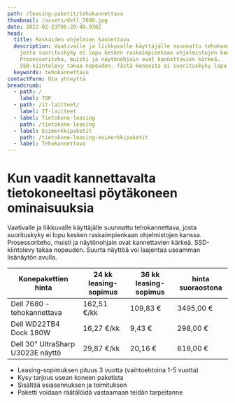 ```yaml
---
path: /leasing-paketit/tehokannettava
thumbnail: /assets/dell_7680.jpg
date: 2022-02-23T06:20:49.938Z
head:
  title: Raskaiden ohjelmien kannettava
  description: Vaativalle ja liikkuvalle käyttäjälle suunnattu tehokannettava,
    josta suorituskyky ei lopu kesken raskaimpienkaan ohjelmistojen kanssa.
    Prosessoriteho, muisti ja näytönohjain ovat kannettavien kärkeä.
    SSD-kiintolevy takaa nopeuden. Tästä koneesta ei suorituskyky lopu kesken
  keywords: tehokannettava
contactForm: Ota yhteyttä
breadcrumb:
  - path: /
    label: TDP
  - path: /it-laitteet/
    label: IT-laitteet
  - label: Tietokone-leasing
    path: /tietokone-leasing
  - label: Esimerkkipaketit
    path: /tietokone-leasing-esimerkkipaketit
  - label: Tehokannettava
---
```

# Kun vaadit kannettavalta tietokoneeltasi pöytäkoneen ominaisuuksia

Vaativalle ja liikkuvalle käyttäjälle suunnattu tehokannettava, josta suorituskyky ei lopu kesken raskaimpienkaan ohjelmistojen kanssa. Prosessoriteho, muisti ja näytönohjain ovat kannettavien kärkeä. SSD-kiintolevy takaa nopeuden. Suurta näyttöä voi laajentaa useamman lisänäytön avulla.

| Konepakettien hinta               | 24 kk leasing-sopimus | 36 kk leasing-sopimus | hinta suoraostona |
| --------------------------------- | --------------------- | --------------------- | ----------------- |
| Dell 7680 -tehokannettava         | 162,51 €/kk           | 109,83 €              | 3495,00 €         |
| Dell WD22TB4 Dock 180W            | 16,27 €/kk            | 9,43 €                | 298,00 €          |
| Dell 30" UltraSharp U3023E näyttö | 29,87 €/kk            | 20,16 €               | 618,00 €          |

* Leasing-sopimuksen pituus 3 vuotta (vaihtoehtoina 1-5 vuotta)
* Kysy tarjous usean koneen paketista
* Sisältää esiasennuksen ja toimituksen
* Paketti voidaan räätälöidä vastaamaan teidän tarpeitanne

<Cards cardsPerRow="1" cards='[{"bgColor":"lightest","title":"Dell 7680 -tehokannettava","linkBgColor":"darkest","image":"/assets/dell_7680.jpg","content":"Vaativalle ja liikkuvalle käyttäjälle suunnattu tehokannettava, josta suorituskyky ei lopu kesken raskaimpienkaan ohjelmistojen kanssa. Prosessori sopii vaativampaankin suunnitteluun, muisti kasvaa jopa 128 gigaan, ja jolleivät aivoitukset mahdu näytölle, voi aina turvautua useamman lisänäytön tukeen. Näytönohjaimena uuden sukupolven Nvidia RTX.\n\nKoneesta löytyy yhdennentoista sukupolven Intel® Core i7 -suoritin. Näytönohjaimena toimii NVIDIA® RTX A3500. Tallennustilasta vastaa 1TB SSD sekä vapaa kovalevypaikka lisätilaa tarvitseville\n\nKaikki tämä 3 vuoden takuulla!\n\n* Intel Core I7-13850HX ( 20 ydintä )\n* Keskusmuisti 32 GB\n* Kiintolevyt: 1TB M.2 NVMe SSD sekä vapaa paikka\n* Näyttö – 500nit heijastamaton UltraSharp 16-inch\" Full HD näyttö (1920x1200)\n* Näytönohjain – NVIDIA RTX A3500 näytönohjain (12GB GDDR6)\n* Muita ominaisuuksia: Thunderbolt 4 (USB-C),USB-A (USB 3.1 Gen1),RJ45,HDMI,3.5 mm\n"},{"bgColor":"lightest","title":"Dell WD22TB4 Dock 180W","linkBgColor":"darkest","content":"Dell WD22 TB4 tarjoaa erinomaiset liitännät sekä paljon siirtokaistaa tarjoava Thunderbolt 4 mahdollistavat usean 4K näytön sekä tarvittavien oheislaitteiden kytkemisen samalla kun lataat kannettavaasi.\n\nLiitännät:\n\nVideo:\n2x DisplayPort 1.4\n1x HDMI 2.0\n1x USB-C (DisplayPort)\n\nThunderbolt\n2x Thunderbolt™ 4\n\nUSB\n2x USB-C 3.2 Gen 2 (yhdessä DisplayPort Alt Mode)\n3x USB-A 3.2 Gen 1 (yhdessä PowerShare)\n\nEthernet\n1x Gigabit Ethernet RJ45","image":"/assets/dell-wd19dcs.jpg"}]' />